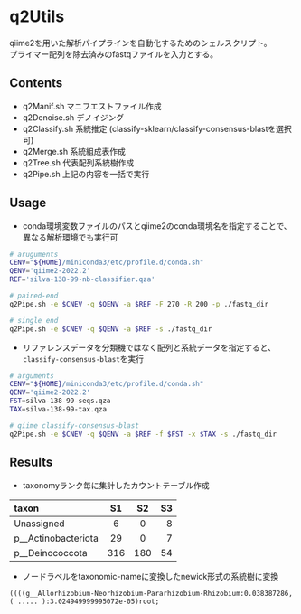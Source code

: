 # q2Utils
qiime2を用いた解析パイプラインを自動化するためのシェルスクリプト。  
プライマー配列を除去済みのfastqファイルを入力とする。

## Contents
- q2Manif.sh マニフエストファイル作成
- q2Denoise.sh デノイジング 
- q2Classify.sh 系統推定 (classify-sklearn/classify-consensus-blastを選択可)
- q2Merge.sh 系統組成表作成
- q2Tree.sh 代表配列系統樹作成
- q2Pipe.sh  上記の内容を一括で実行

## Usage
- conda環境変数ファイルのパスとqiime2のconda環境名を指定することで、異なる解析環境でも実行可

```sh
# aruguments
CENV="${HOME}/miniconda3/etc/profile.d/conda.sh"
QENV='qiime2-2022.2'
REF='silva-138-99-nb-classifier.qza'

# paired-end
q2Pipe.sh -e $CNEV -q $QENV -a $REF -F 270 -R 200 -p ./fastq_dir

# single end
q2Pipe.sh -e $CNEV -q $QENV -a $REF -s ./fastq_dir

```

- リファレンスデータを分類機ではなく配列と系統データを指定すると、`classify-consensus-blast`を実行  

```sh
# arguments
CENV="${HOME}/miniconda3/etc/profile.d/conda.sh"
QENV='qiime2-2022.2'
FST=silva-138-99-seqs.qza 
TAX=silva-138-99-tax.qza

# qiime classify-consensus-blast
q2Pipe.sh -e $CNEV -q $QENV -a $REF -f $FST -x $TAX -s ./fastq_dir

```

## Results
- taxonomyランク毎に集計したカウントテーブル作成  

|taxon|S1|S2|S3|  
| :--- | :---: | :---: | ---: |  
| Unassigned | 6 | 0 | 8 |  
| p__Actinobacteriota | 29 | 0 | 7 | 
| p__Deinococcota | 316 | 180 | 54 |
  
  
- ノードラベルをtaxonomic-nameに変換したnewick形式の系統樹に変換 

```text
((((g__Allorhizobium-Neorhizobium-Pararhizobium-Rhizobium:0.038387286,( ..... ):3.024949999995072e-05)root;

```
